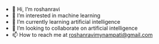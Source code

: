- 👋 Hi, I’m roshanravi
- 👀 I’m interested in machine learning
- 🌱 I’m currently learning artificial intelligence
- 💞️ I’m looking to collaborate on artificial intelligence
- 📫 How to reach me at roshanravimynampati@gmail.com

<!---
auth-raviroshan/auth-raviroshan is a ✨ special ✨ repository because its `README.md` (this file) appears on your GitHub profile.
You can click the Preview link to take a look at your changes.
--->
